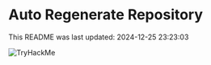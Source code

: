 # Auto Regenerate Repository

This README was last updated: 2024-12-25 23:23:03

 ![TryHackMe](https://tryhackme.com/badge/533634)